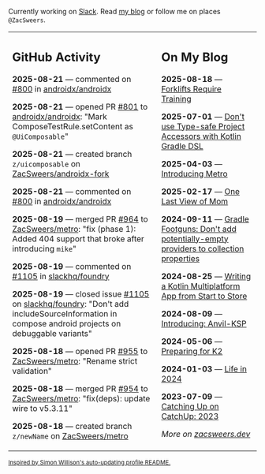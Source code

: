 Currently working on [Slack](https://slack.com/). Read [my blog](https://zacsweers.dev/) or follow me on places `@ZacSweers`.

<table><tr><td valign="top" width="60%">

## GitHub Activity
<!-- githubActivity starts -->
**2025-08-21** — commented on [#800](https://github.com/androidx/androidx/pull/800#issuecomment-3212014584) in [androidx/androidx](https://github.com/androidx/androidx)

**2025-08-21** — opened PR [#801](https://github.com/androidx/androidx/pull/801) to [androidx/androidx](https://github.com/androidx/androidx): "Mark ComposeTestRule.setContent as `@UiComposable`"

**2025-08-21** — created branch `z/uicomposable` on [ZacSweers/androidx-fork](https://github.com/ZacSweers/androidx-fork)

**2025-08-21** — commented on [#800](https://github.com/androidx/androidx/pull/800#issuecomment-3212005289) in [androidx/androidx](https://github.com/androidx/androidx)

**2025-08-19** — merged PR [#964](https://github.com/ZacSweers/metro/pull/964) to [ZacSweers/metro](https://github.com/ZacSweers/metro): "fix (phase 1): Added 404 support that broke after introducing `mike`"

**2025-08-19** — commented on [#1105](https://github.com/slackhq/foundry/issues/1105#issuecomment-3201372882) in [slackhq/foundry](https://github.com/slackhq/foundry)

**2025-08-19** — closed issue [#1105](https://github.com/slackhq/foundry/issues/1105) on [slackhq/foundry](https://github.com/slackhq/foundry): "Don't add includeSourceInformation in compose android projects on debuggable variants"

**2025-08-18** — opened PR [#955](https://github.com/ZacSweers/metro/pull/955) to [ZacSweers/metro](https://github.com/ZacSweers/metro): "Rename strict validation"

**2025-08-18** — merged PR [#954](https://github.com/ZacSweers/metro/pull/954) to [ZacSweers/metro](https://github.com/ZacSweers/metro): "fix(deps): update wire to v5.3.11"

**2025-08-18** — created branch `z/newName` on [ZacSweers/metro](https://github.com/ZacSweers/metro)
<!-- githubActivity ends -->
</td><td valign="top" width="40%">

## On My Blog
<!-- blog starts -->
**2025-08-18** — [Forklifts Require Training](https://www.zacsweers.dev/forklifts-require-training/)

**2025-07-01** — [Don't use Type-safe Project Accessors with Kotlin Gradle DSL](https://www.zacsweers.dev/dont-use-type-safe-project-accessors-with-kotlin-gradle-dsl/)

**2025-04-03** — [Introducing Metro](https://www.zacsweers.dev/introducing-metro/)

**2025-02-17** — [One Last View of Mom](https://www.zacsweers.dev/one-last-view-of-mom/)

**2024-09-11** — [Gradle Footguns: Don't add potentially-empty providers to collection properties](https://www.zacsweers.dev/gradle-footgun-adding-empty-providers-to-collection-properties/)

**2024-08-25** — [Writing a Kotlin Multiplatform App from Start to Store](https://www.zacsweers.dev/writing-a-kotlin-multiplatform-app-from-start-to-store/)

**2024-08-09** — [Introducing: Anvil-KSP](https://www.zacsweers.dev/introducing-anvil-ksp/)

**2024-05-06** — [Preparing for K2](https://www.zacsweers.dev/preparing-for-k2/)

**2024-01-03** — [Life in 2024](https://www.zacsweers.dev/life-in-2024/)

**2023-07-09** — [Catching Up on CatchUp: 2023](https://www.zacsweers.dev/catching-up-on-catchup-2023/)
<!-- blog ends -->
_More on [zacsweers.dev](https://zacsweers.dev/)_
</td></tr></table>

<sub><a href="https://simonwillison.net/2020/Jul/10/self-updating-profile-readme/">Inspired by Simon Willison's auto-updating profile README.</a></sub>